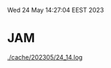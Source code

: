 Wed 24 May 14:27:04 EEST 2023
# JAM
<a href='./cache/202305/24_14.log'>./cache/202305/24_14.log</a>
